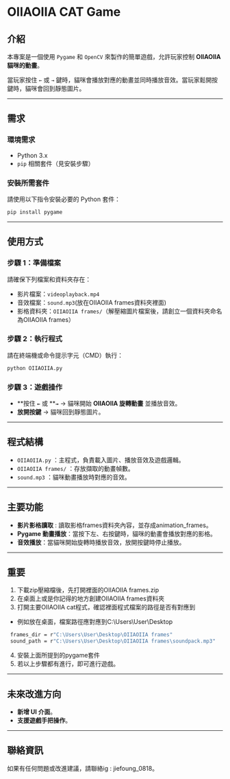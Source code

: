 # OIIAOIIA CAT Game

## 介紹

本專案是一個使用 `Pygame` 和 `OpenCV` 來製作的簡單遊戲，允許玩家控制 **OIIAOIIA 貓咪的動畫**。

當玩家按住 `←` 或 `→` 鍵時，貓咪會播放對應的動畫並同時播放音效。當玩家鬆開按鍵時，貓咪會回到靜態圖片。

---

## 需求

### **環境需求**

- Python 3.x
- `pip` 相關套件（見安裝步驟）

### **安裝所需套件**

請使用以下指令安裝必要的 Python 套件：

```sh
pip install pygame 
```

---

## 使用方式

### **步驟 1：準備檔案**

請確保下列檔案和資料夾存在：

- 影片檔案：`videoplayback.mp4`
- 音效檔案：`sound.mp3`(放在OIIAOIIA frames資料夾裡面)
- 影格資料夾：`OIIAOIIA frames/`（解壓縮圖片檔案後，請創立一個資料夾命名為OIIAOIIA frames）

### **步驟 2：執行程式**

請在終端機或命令提示字元（CMD）執行：

```sh
python OIIAOIIA.py
```

### **步驟 3：遊戲操作**

- \*\*按住 ****`←`**** 或 \*\***`→`** → 貓咪開始 **OIIAOIIA 旋轉動畫** 並播放音效。
- **放開按鍵** → 貓咪回到靜態圖片。

---

## 程式結構

- `OIIAOIIA.py` ：主程式，負責載入圖片、播放音效及遊戲邏輯。
- `OIIAOIIA frames/` ：存放擷取的動畫幀數。
- `sound.mp3` ：貓咪動畫播放時對應的音效。

---

## 主要功能

- **影片影格讀取** : 讀取影格frames資料夾內容，並存成animation_frames。
- **Pygame 動畫播放**：當按下左、右按鍵時，貓咪的動畫會播放對應的影格。
- **音效播放**：當貓咪開始旋轉時播放音效，放開按鍵時停止播放。

---

## 重要
1. 下載zip壓縮檔後，先打開裡面的OIIAOIIA frames.zip
2. 在桌面上或是你記得的地方創建OIIAOIIA frames資料夾
3. 打開主要OIIAOIIA cat程式，確認裡面程式檔案的路徑是否有對應到

- 例如放在桌面，檔案路徑應對應到C:\Users\User\Desktop

```sh
 frames_dir = r"C:\Users\User\Desktop\OIIAOIIA frames"
 sound_path = r"C:\Users\User\Desktop\OIIAOIIA frames\soundpack.mp3"
```
   
4. 安裝上面所提到的pygame套件
5. 若以上步驟都有進行，即可進行遊戲。

---

## 未來改進方向
- **新增 UI 介面**。
- **支援遊戲手把操作**。

---

## 聯絡資訊

如果有任何問題或改進建議，請聯絡ig : jiefoung_0818。

